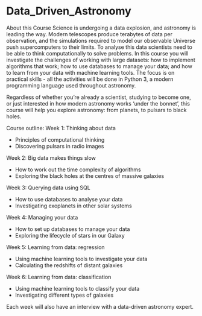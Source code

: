 # Data_Driven_Astronomy
About this Course
Science is undergoing a data explosion, and astronomy is leading the way. Modern telescopes produce terabytes of data per observation, and the simulations required to model our observable Universe push supercomputers to their limits. To analyse this data scientists need to be able to think computationally to solve problems. In this course you will investigate the challenges of working with large datasets: how to implement algorithms that work; how to use databases to manage your data; and how to learn from your data with machine learning tools. The focus is on practical skills - all the activities will be done in Python 3, a modern programming language used throughout astronomy.

Regardless of whether you’re already a scientist, studying to become one, or just interested in how modern astronomy works ‘under the bonnet’, this course will help you explore astronomy: from planets, to pulsars to black holes.

Course outline:
Week 1: Thinking about data
- Principles of computational thinking
- Discovering pulsars in radio images

Week 2: Big data makes things slow
- How to work out the time complexity of algorithms
- Exploring the black holes at the centres of massive galaxies

Week 3: Querying data using SQL
- How to use databases to analyse your data
- Investigating exoplanets in other solar systems

Week 4: Managing your data
- How to set up databases to manage your data
- Exploring the lifecycle of stars in our Galaxy

Week 5: Learning from data: regression
- Using machine learning tools to investigate your data
- Calculating the redshifts of distant galaxies

Week 6: Learning from data: classification
- Using machine learning tools to classify your data
- Investigating different types of galaxies

Each week will also have an interview with a data-driven astronomy expert.
